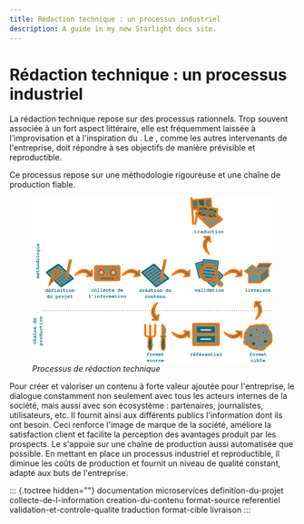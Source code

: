 ```yaml
---
title: Rédaction technique : un processus industriel
description: A guide in my new Starlight docs site.
---
```

# Rédaction technique : un processus industriel

La rédaction technique repose sur des processus rationnels. Trop souvent
associée à un fort aspect littéraire, elle est fréquemment laissée à
l\'improvisation et à l\'inspiration du . Le , comme les autres
intervenants de l\'entreprise, doit répondre à ses objectifs de manière
prévisible et reproductible.

Ce processus repose sur une méthodologie rigoureuse et une chaîne de
production fiable.

<figure>
<img src="graphics/processus.svg" alt="graphics/processus.svg" />
<figcaption><em>Processus de rédaction technique</em></figcaption>
</figure>

Pour créer et valoriser un contenu à forte valeur ajoutée pour
l\'entreprise, le dialogue constamment non seulement avec tous les
acteurs internes de la société, mais aussi avec son écosystème :
partenaires, journalistes, utilisateurs, etc. Il fournit ainsi aux
différents publics l\'information dont ils ont besoin. Ceci renforce
l\'image de marque de la société, améliore la satisfaction client et
facilite la perception des avantages produit par les prospects. Le
s\'appuie sur une chaîne de production aussi automatisée que possible.
En mettant en place un processus industriel et reproductible, il diminue
les coûts de production et fournit un niveau de qualité constant, adapté
aux buts de l\'entreprise.

::: {.toctree hidden=""}
documentation microservices definition-du-projet
collecte-de-l-information creation-du-contenu format-source referentiel
validation-et-controle-qualite traduction format-cible livraison
:::
